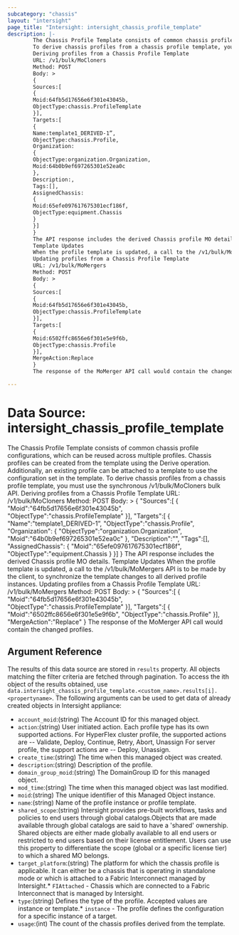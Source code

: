 ```yaml
---
subcategory: "chassis"
layout: "intersight"
page_title: "Intersight: intersight_chassis_profile_template"
description: |-
        The Chassis Profile Template consists of common chassis profile configurations, which can be reused across multiple profiles. Chassis profiles can be created from the template using the Derive operation. Additionally, an existing profile can be attached to a template to use the configuration set in the template.
        To derive chassis profiles from a chassis profile template, you must use the synchronous /v1/bulk/MoCloners bulk API.
        Deriving profiles from a Chassis Profile Template
        URL: /v1/bulk/MoCloners
        Method: POST
        Body: >
        {
        Sources:[
        {
        Moid:64fb5d17656e6f301e43045b,
        ObjectType:chassis.ProfileTemplate
        }],
        Targets:[
        {
        Name:template1_DERIVED-1”,
        ObjectType:chassis.Profile,
        Organization:
        {
        ObjectType:organization.Organization,
        Moid:64b0b9ef697265301e52ea0c
        },
        Description:,
        Tags:[],
        AssignedChassis:
        {
        Moid:65efe097617675301ecf186f,
        ObjectType:equipment.Chassis
        }
        }]
        }
        The API response includes the derived Chassis profile MO details.
        Template Updates
        When the profile template is updated, a call to the /v1/bulk/MoMergers API is to be made by the client, to synchronize the template changes to all derived profile instances.
        Updating profiles from a Chassis Profile Template
        URL: /v1/bulk/MoMergers
        Method: POST
        Body: >
        {
        Sources:[
        {
        Moid:64fb5d17656e6f301e43045b,
        ObjectType:chassis.ProfileTemplate
        }],
        Targets:[
        {
        Moid:6502ffc8656e6f301e5e9f6b,
        ObjectType:chassis.Profile
        }],
        MergeAction:Replace
        }
        The response of the MoMerger API call would contain the changed profiles.

---
```


# Data Source: intersight_chassis_profile_template
The Chassis Profile Template consists of common chassis profile configurations, which can be reused across multiple profiles. Chassis profiles can be created from the template using the Derive operation. Additionally, an existing profile can be attached to a template to use the configuration set in the template.
To derive chassis profiles from a chassis profile template, you must use the synchronous /v1/bulk/MoCloners bulk API.
Deriving profiles from a Chassis Profile Template
URL: /v1/bulk/MoCloners
Method: POST
Body: >
 {
    "Sources":[
      {
        "Moid":"64fb5d17656e6f301e43045b",
        "ObjectType":"chassis.ProfileTemplate"
      }],
    "Targets":[
      {
        "Name":"template1_DERIVED-1”,
        "ObjectType":"chassis.Profile",
        "Organization":
          {
            "ObjectType":"organization.Organization",
            "Moid":"64b0b9ef697265301e52ea0c"
          },
        "Description":"",
        "Tags":[],
        "AssignedChassis":
          {
            "Moid":"65efe097617675301ecf186f",
            "ObjectType":"equipment.Chassis
          }
      }]
 }
The API response includes the derived Chassis profile MO details.
Template Updates
When the profile template is updated, a call to the /v1/bulk/MoMergers API is to be made by the client, to synchronize the template changes to all derived profile instances.
Updating profiles from a Chassis Profile Template
URL: /v1/bulk/MoMergers
Method: POST
Body: >
 {
    "Sources":[
      {
        "Moid":"64fb5d17656e6f301e43045b",
        "ObjectType":"chassis.ProfileTemplate"
      }],
    "Targets":[
      {
        "Moid":"6502ffc8656e6f301e5e9f6b",
        "ObjectType":"chassis.Profile"
      }],
    "MergeAction":"Replace"
 }
The response of the MoMerger API call would contain the changed profiles.
## Argument Reference
The results of this data source are stored in `results` property.
All objects matching the filter criteria are fetched through pagination.
To access the ith object of the results obtained, use `data.intersight_chassis_profile_template.<custom_name>.results[i].<propertyname>`.
The following arguments can be used to get data of already created objects in Intersight appliance:
* `account_moid`:(string) The Account ID for this managed object. 
* `action`:(string) User initiated action. Each profile type has its own supported actions. For HyperFlex cluster profile, the supported actions are -- Validate, Deploy, Continue, Retry, Abort, Unassign For server profile, the support actions are -- Deploy, Unassign. 
* `create_time`:(string) The time when this managed object was created. 
* `description`:(string) Description of the profile. 
* `domain_group_moid`:(string) The DomainGroup ID for this managed object. 
* `mod_time`:(string) The time when this managed object was last modified. 
* `moid`:(string) The unique identifier of this Managed Object instance. 
* `name`:(string) Name of the profile instance or profile template. 
* `shared_scope`:(string) Intersight provides pre-built workflows, tasks and policies to end users through global catalogs.Objects that are made available through global catalogs are said to have a 'shared' ownership. Shared objects are either made globally available to all end users or restricted to end users based on their license entitlement. Users can use this property to differentiate the scope (global or a specific license tier) to which a shared MO belongs. 
* `target_platform`:(string) The platform for which the chassis profile is applicable. It can either be a chassis that is operating in standalone mode or which is attached to a Fabric Interconnect managed by Intersight.* `FIAttached` - Chassis which are connected to a Fabric Interconnect that is managed by Intersight. 
* `type`:(string) Defines the type of the profile. Accepted values are instance or template.* `instance` - The profile defines the configuration for a specific instance of a target. 
* `usage`:(int) The count of the chassis profiles derived from the template. 
 
